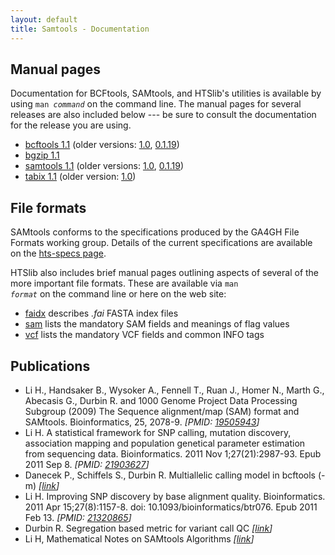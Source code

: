 ```yaml
---
layout: default
title: Samtools - Documentation
---
```

## Manual pages

Documentation for BCFtools, SAMtools, and HTSlib's utilities is available
by using <code>man <em>command</em></code> on the command line.
The manual pages for several releases are also included below --- be sure
to consult the documentation for the release you are using.

* [bcftools 1.1](bcftools-1.1.html) (older versions:
      [1.0](bcftools-1.0.html),
      [0.1.19](samtools-0.1.19.html "included in samtools-0.1.19"))
* [bgzip 1.1](tabix-1.1.html)
* [samtools 1.1](samtools-1.1.html) (older versions:
      [1.0](samtools-1.0.html),
      [0.1.19](samtools-0.1.19.html))
* [tabix 1.1](tabix-1.1.html) (older version:
      [1.0](tabix-1.0.html))

## File formats

SAMtools conforms to the specifications produced by the GA4GH File Formats working group. Details of the current specifications are available on the  [hts-specs page](http://samtools.github.io/hts-specs).

HTSlib also includes brief manual pages outlining aspects of several of
the more important file formats.
These are available via <code>man <em>format</em></code> on the command line
or here on the web site:

* [faidx](faidx.html) describes _.fai_ FASTA index files
* [sam](sam.html) lists the mandatory SAM fields and meanings of flag values
* [vcf](vcf.html) lists the mandatory VCF fields and common INFO tags

## Publications

* Li H., Handsaker B., Wysoker A., Fennell T., Ruan J., Homer N., Marth G., Abecasis G., Durbin R. and 1000 Genome Project Data Processing Subgroup (2009) The Sequence alignment/map (SAM) format and SAMtools. Bioinformatics, 25, 2078-9. _[PMID: [19505943](http://www.ncbi.nlm.nih.gov/pubmed/19505943)]_
* Li H. A statistical framework for SNP calling, mutation discovery, association mapping and population genetical parameter estimation from sequencing data. Bioinformatics. 2011 Nov 1;27(21):2987-93. Epub 2011 Sep 8. _[PMID: [21903627](http://www.ncbi.nlm.nih.gov/pubmed/21903627)]_
* Danecek P., Schiffels S., Durbin R. Multiallelic calling model in bcftools (-m) _[[link](http://samtools.github.io/bcftools/call-m.pdf)]_
* Li H. Improving SNP discovery by base alignment quality. Bioinformatics. 2011 Apr 15;27(8):1157-8. doi: 10.1093/bioinformatics/btr076. Epub 2011 Feb 13. _[PMID: [21320865](http://www.ncbi.nlm.nih.gov/pubmed/21320865)]_
* Durbin R. Segregation based metric for variant call QC _[[link](http://samtools.github.io/bcftools/rd-SegBias.pdf)]_
* Li H, Mathematical Notes on SAMtools Algorithms _[[link](http://www.broadinstitute.org/gatk/media/docs/Samtools.pdf)]_
